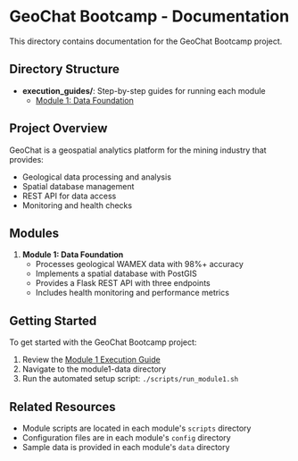 # GeoChat Bootcamp - Documentation

This directory contains documentation for the GeoChat Bootcamp project.

## Directory Structure

- **execution_guides/**: Step-by-step guides for running each module
  - [Module 1: Data Foundation](execution_guides/module1_execution_guide.md)

## Project Overview

GeoChat is a geospatial analytics platform for the mining industry that provides:
- Geological data processing and analysis
- Spatial database management
- REST API for data access
- Monitoring and health checks

## Modules

1. **Module 1: Data Foundation**
   - Processes geological WAMEX data with 98%+ accuracy
   - Implements a spatial database with PostGIS
   - Provides a Flask REST API with three endpoints
   - Includes health monitoring and performance metrics

## Getting Started

To get started with the GeoChat Bootcamp project:

1. Review the [Module 1 Execution Guide](execution_guides/module1_execution_guide.md)
2. Navigate to the module1-data directory
3. Run the automated setup script: `./scripts/run_module1.sh`

## Related Resources

- Module scripts are located in each module's `scripts` directory
- Configuration files are in each module's `config` directory
- Sample data is provided in each module's `data` directory 